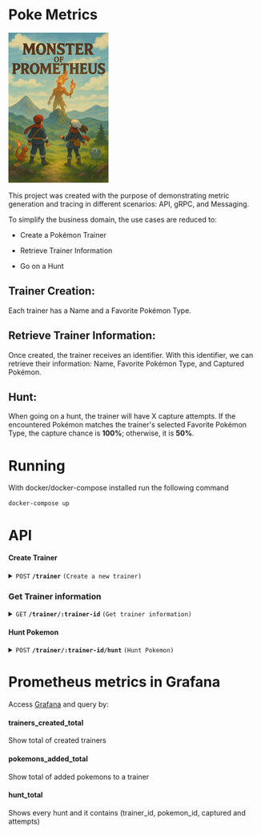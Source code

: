 # Poke Metrics
![Cover](./cover.png "Cover" )

This project was created with the purpose of demonstrating metric generation and tracing in different scenarios: API, gRPC, and Messaging.

To simplify the business domain, the use cases are reduced to:

- Create a Pokémon Trainer

- Retrieve Trainer Information

- Go on a Hunt

## Trainer Creation:
Each trainer has a Name and a Favorite Pokémon Type.

## Retrieve Trainer Information:
Once created, the trainer receives an identifier. With this identifier, we can retrieve their information: Name, Favorite Pokémon Type, and Captured Pokémon.

## Hunt:
When going on a hunt, the trainer will have X capture attempts.
If the encountered Pokémon matches the trainer's selected Favorite Pokémon Type, the capture chance is **100%**; otherwise, it is **50%**.


# Running
With docker/docker-compose installed run the following command 

```
docker-compose up 
```

# API

#### Create Trainer

<details>
 <summary><code>POST</code> <code><b>/trainer</b></code> <code>(Create a new trainer)</code></summary>

##### Parameters

> | name      |  type     | data type               | description                                                           |
> |-----------|-----------|-------------------------|-----------------------------------------------------------------------|
> | name      |  required | string                  | Trainer's name                                                        |
> | favorite_pokemon_type | optional                | Trainer's Favorite Pokemon type | When hunting favorite types, there is a 100% chance of successful capture |

##### Responses

> | http code     | content-type                      | response                                                            |
> |---------------|-----------------------------------|---------------------------------------------------------------------|
> | `200`         | `application/json`                | `{"id": uuid, "name": string, "favorite_pokemon_type": string, pokemons []Pokemon {"id": int32, "name": string, "pokemon-types": []string} }`                                      |
> | `400`         | `application/json`                | `{"error": string, "message": string, "code": int}`                            |
> | `500`         | `application/json`                | ``
</details>

### Get Trainer information
<details>
 <summary><code>GET</code> <code><b>/trainer/:trainer-id</b></code> <code>(Get trainer information)</code></summary>

 ##### Parameters

> | name      |  type     | data type               | description                                                           |
> |-----------|-----------|-------------------------|-----------------------------------------------------------------------|
> | trainer-id|  required | uuid                    | Trainer's Identifier                                                  |

##### Responses

> | http code     | content-type                      | response                                                            |
> |---------------|-----------------------------------|---------------------------------------------------------------------|
> | `200`         | `application/json`                | `{"id": uuid, "name": string, "favorite_pokemon_type": string, pokemons []Pokemon {"id": int32, "name": string, "pokemon-types": []string} }`                                                       |
> | `404`         | `application/json`                | `{"error": string, "message": string, "code": int}`                 |

</details>

#### Hunt Pokemon

<details>
 <summary><code>POST</code> <code><b>/trainer/:trainer-id/hunt</b></code> <code>(Hunt Pokemon)</code></summary>

##### Parameters

> | name      |  type     | data type               | description                                                           |
> |-----------|-----------|-------------------------|-----------------------------------------------------------------------|
> | trainer-id|  required | uuid                    | Trainer's Identifier                                                  |

##### Responses

> | http code     | content-type                      | response                                                            |
> |---------------|-----------------------------------|---------------------------------------------------------------------|
> | `201`         | `application/json`                | ``                                      |
> | `500`         | `application/json`                | ``

</details>


# Prometheus metrics in Grafana
Access [Grafana](http://localhost:3000) and query by:

#### trainers_created_total
Show total of created trainers

#### pokemons_added_total
Show total of added pokemons to a trainer

#### hunt_total
Shows every hunt and it contains (trainer_id, pokemon_id, captured and attempts)